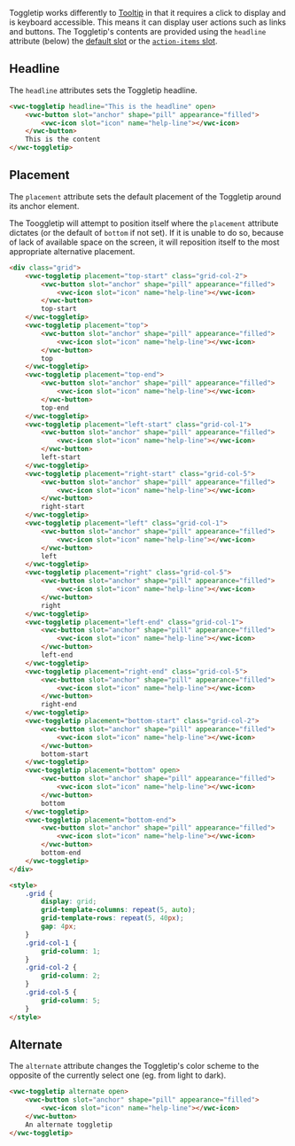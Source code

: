 Toggletip works differently to [Tooltip](/components/tooltip/) in that it requires a click to display and is keyboard accessible. This means it can display user actions such as links and buttons. The Toggletip's contents are provided using the `headline` attribute (below) the [default slot](/components/toggletip/code/#default-slot) or the [`action-items` slot](/components/toggletip/code/#æaction-items-slot).

## Headline

The `headline` attributes sets the Toggletip headline.

```html preview center 100px
<vwc-toggletip headline="This is the headline" open>
	<vwc-button slot="anchor" shape="pill" appearance="filled">
		<vwc-icon slot="icon" name="help-line"></vwc-icon>
	</vwc-button>
	This is the content
</vwc-toggletip>
```

## Placement

The `placement` attribute sets the default placement of the Toggletip around its anchor element.

<vwc-note connotation="information">
	<vwc-icon slot="icon" name="info-line" label="Note:"></vwc-icon>
	<p>The Tooggletip will attempt to position itself where the <code>placement</code> attribute dictates (or the default of <code>bottom</code> if not set). If it is unable to do so, because of lack of available space on the screen, it will reposition itself to the most appropriate alternative placement.</p>
</vwc-note>

```html preview center 400px
<div class="grid">
	<vwc-toggletip placement="top-start" class="grid-col-2">
		<vwc-button slot="anchor" shape="pill" appearance="filled">
			<vwc-icon slot="icon" name="help-line"></vwc-icon>
		</vwc-button>
		top-start
	</vwc-toggletip>
	<vwc-toggletip placement="top">
		<vwc-button slot="anchor" shape="pill" appearance="filled">
			<vwc-icon slot="icon" name="help-line"></vwc-icon>
		</vwc-button>
		top
	</vwc-toggletip>
	<vwc-toggletip placement="top-end">
		<vwc-button slot="anchor" shape="pill" appearance="filled">
			<vwc-icon slot="icon" name="help-line"></vwc-icon>
		</vwc-button>
		top-end
	</vwc-toggletip>
	<vwc-toggletip placement="left-start" class="grid-col-1">
		<vwc-button slot="anchor" shape="pill" appearance="filled">
			<vwc-icon slot="icon" name="help-line"></vwc-icon>
		</vwc-button>
		left-start
	</vwc-toggletip>
	<vwc-toggletip placement="right-start" class="grid-col-5">
		<vwc-button slot="anchor" shape="pill" appearance="filled">
			<vwc-icon slot="icon" name="help-line"></vwc-icon>
		</vwc-button>
		right-start
	</vwc-toggletip>
	<vwc-toggletip placement="left" class="grid-col-1">
		<vwc-button slot="anchor" shape="pill" appearance="filled">
			<vwc-icon slot="icon" name="help-line"></vwc-icon>
		</vwc-button>
		left
	</vwc-toggletip>
	<vwc-toggletip placement="right" class="grid-col-5">
		<vwc-button slot="anchor" shape="pill" appearance="filled">
			<vwc-icon slot="icon" name="help-line"></vwc-icon>
		</vwc-button>
		right
	</vwc-toggletip>
	<vwc-toggletip placement="left-end" class="grid-col-1">
		<vwc-button slot="anchor" shape="pill" appearance="filled">
			<vwc-icon slot="icon" name="help-line"></vwc-icon>
		</vwc-button>
		left-end
	</vwc-toggletip>
	<vwc-toggletip placement="right-end" class="grid-col-5">
		<vwc-button slot="anchor" shape="pill" appearance="filled">
			<vwc-icon slot="icon" name="help-line"></vwc-icon>
		</vwc-button>
		right-end
	</vwc-toggletip>
	<vwc-toggletip placement="bottom-start" class="grid-col-2">
		<vwc-button slot="anchor" shape="pill" appearance="filled">
			<vwc-icon slot="icon" name="help-line"></vwc-icon>
		</vwc-button>
		bottom-start
	</vwc-toggletip>
	<vwc-toggletip placement="bottom" open>
		<vwc-button slot="anchor" shape="pill" appearance="filled">
			<vwc-icon slot="icon" name="help-line"></vwc-icon>
		</vwc-button>
		bottom
	</vwc-toggletip>
	<vwc-toggletip placement="bottom-end">
		<vwc-button slot="anchor" shape="pill" appearance="filled">
			<vwc-icon slot="icon" name="help-line"></vwc-icon>
		</vwc-button>
		bottom-end
	</vwc-toggletip>
</div>

<style>
	.grid {
		display: grid;
		grid-template-columns: repeat(5, auto);
		grid-template-rows: repeat(5, 40px);
		gap: 4px;
	}
	.grid-col-1 {
		grid-column: 1;
	}
	.grid-col-2 {
		grid-column: 2;
	}
	.grid-col-5 {
		grid-column: 5;
	}
</style>
```

## Alternate

The `alternate` attribute changes the Toggletip's color scheme to the opposite of the currently select one (eg. from light to dark).

```html preview center 100px
<vwc-toggletip alternate open>
	<vwc-button slot="anchor" shape="pill" appearance="filled">
		<vwc-icon slot="icon" name="help-line"></vwc-icon>
	</vwc-button>
	An alternate toggletip
</vwc-toggletip>
```
